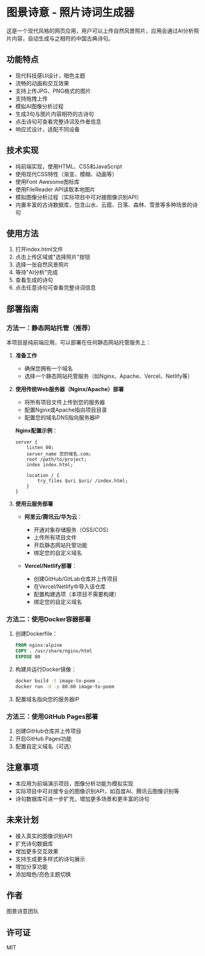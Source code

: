 # 图景诗意 - 照片诗词生成器

这是一个现代风格的网页应用，用户可以上传自然风景照片，应用会通过AI分析照片内容，自动生成与之相符的中国古典诗句。

## 功能特点

- 现代科技感UI设计，暗色主题
- 流畅的动画和交互效果
- 支持上传JPG、PNG格式的图片
- 支持拖拽上传
- 模拟AI图像分析过程
- 生成3句与图片内容相符的古诗句
- 点击诗句可查看完整诗词及作者信息
- 响应式设计，适配不同设备

## 技术实现

- 纯前端实现，使用HTML、CSS和JavaScript
- 使用现代CSS特性（渐变、模糊、动画等）
- 使用Font Awesome图标库
- 使用FileReader API读取本地图片
- 模拟图像分析过程（实际项目中可对接图像识别API）
- 内置丰富的古诗数据库，包含山水、云霞、日落、森林、雪景等多种场景的诗句

## 使用方法

1. 打开index.html文件
2. 点击上传区域或"选择照片"按钮
3. 选择一张自然风景照片
4. 等待"AI分析"完成
5. 查看生成的诗句
6. 点击任意诗句可查看完整诗词信息

## 部署指南

### 方法一：静态网站托管（推荐）

本项目是纯前端应用，可以部署在任何静态网站托管服务上：

1. **准备工作**
   - 确保您拥有一个域名
   - 选择一个静态网站托管服务（如Nginx、Apache、Vercel、Netlify等）

2. **使用传统Web服务器（Nginx/Apache）部署**
   - 将所有项目文件上传到您的服务器
   - 配置Nginx或Apache指向项目目录
   - 配置您的域名DNS指向服务器IP

   **Nginx配置示例**：
   ```nginx
   server {
       listen 80;
       server_name 您的域名.com;
       root /path/to/project;
       index index.html;
       
       location / {
           try_files $uri $uri/ /index.html;
       }
   }
   ```

3. **使用云服务部署**
   - **阿里云/腾讯云/华为云**：
     - 开通对象存储服务（OSS/COS）
     - 上传所有项目文件
     - 开启静态网站托管功能
     - 绑定您的自定义域名

   - **Vercel/Netlify部署**：
     - 创建GitHub/GitLab仓库并上传项目
     - 在Vercel/Netlify中导入该仓库
     - 配置构建选项（本项目不需要构建）
     - 绑定您的自定义域名

### 方法二：使用Docker容器部署

1. 创建Dockerfile：
   ```dockerfile
   FROM nginx:alpine
   COPY . /usr/share/nginx/html
   EXPOSE 80
   ```

2. 构建并运行Docker镜像：
   ```bash
   docker build -t image-to-poem .
   docker run -d -p 80:80 image-to-poem
   ```

3. 配置域名指向您的服务器IP

### 方法三：使用GitHub Pages部署

1. 创建GitHub仓库并上传项目
2. 开启GitHub Pages功能
3. 配置自定义域名（可选）

## 注意事项

- 本应用为前端演示项目，图像分析功能为模拟实现
- 实际项目中可对接专业的图像识别API，如百度AI、腾讯云图像识别等
- 诗句数据库可进一步扩充，增加更多场景和更丰富的诗句

## 未来计划

- 接入真实的图像识别API
- 扩充诗句数据库
- 增加更多交互效果
- 支持生成更多样式的诗句展示
- 增加分享功能
- 添加暗色/亮色主题切换

## 作者

图景诗意团队

## 许可证

MIT 
